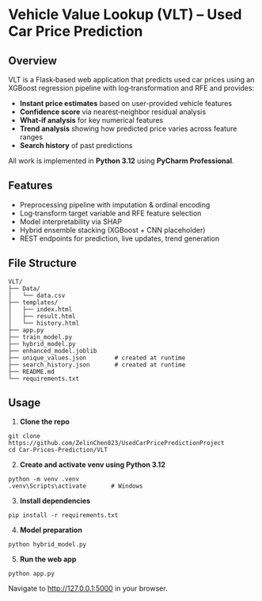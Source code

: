 # Vehicle Value Lookup (VLT) – Used Car Price Prediction

## Overview
VLT is a Flask‑based web application that predicts used car prices using an XGBoost regression pipeline with log‑transformation and RFE and provides:

- **Instant price estimates** based on user-provided vehicle features  
- **Confidence score** via nearest‑neighbor residual analysis  
- **What‑if analysis** for key numerical features 
- **Trend analysis** showing how predicted price varies across feature ranges  
- **Search history** of past predictions

All work is implemented in **Python 3.12** using **PyCharm Professional**.

## Features
- Preprocessing pipeline with imputation & ordinal encoding  
- Log‑transform target variable and RFE feature selection  
- Model interpretability via SHAP  
- Hybrid ensemble stacking (XGBoost + CNN placeholder)  
- REST endpoints for prediction, live updates, trend generation

## File Structure
```
VLT/
├── Data/  
│   └── data.csv  
├── templates/  
│   ├── index.html  
│   ├── result.html  
│   └── history.html  
├── app.py  
├── train_model.py  
├── hybrid_model.py  
├── enhanced_model.joblib  
├── unique_values.json        # created at runtime 
├── search_history.json       # created at runtime  
├── README.md  
└── requirements.txt
```

## Usage

1. **Clone the repo**  
```
git clone https://github.com/ZelinChen823/UsedCarPricePredictionProject
cd Car-Prices-Prediction/VLT
```
2. **Create and activate venv using Python 3.12**
```
python -m venv .venv
.venv\Scripts\activate       # Windows
```
3. **Install dependencies**
```
pip install -r requirements.txt
```
4. **Model preparation**
```
python hybrid_model.py
```
5. **Run the web app**
```
python app.py
```
Navigate to http://127.0.0.1:5000 in your browser.